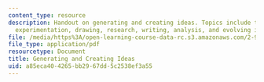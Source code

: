```yaml
---
content_type: resource
description: Handout on generating and creating ideas. Topics include thought processes,
  experimentation, drawing, research, writing, analysis, and evolving ideas.
file: /media/https%3A/open-learning-course-data-rc.s3.amazonaws.com/2-971-2nd-summer-introduction-to-design-january-iap-2003/a85eca404265bb2967dd5c2538ef3a55_creation_ideas.pdf
file_type: application/pdf
resourcetype: Document
title: Generating and Creating Ideas
uid: a85eca40-4265-bb29-67dd-5c2538ef3a55
---
```


